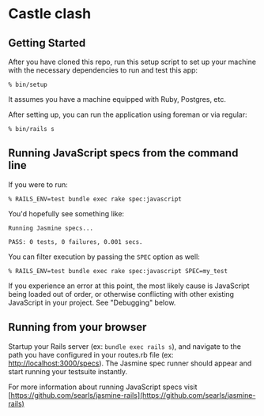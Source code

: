 # Castle clash

## Getting Started

After you have cloned this repo, run this setup script to set up your machine
with the necessary dependencies to run and test this app:

    % bin/setup

It assumes you have a machine equipped with Ruby, Postgres, etc.

After setting up, you can run the application using foreman or via regular:

    % bin/rails s

## Running JavaScript specs from the command line

If you were to run:

    % RAILS_ENV=test bundle exec rake spec:javascript

You'd hopefully see something like:

    Running Jasmine specs...

    PASS: 0 tests, 0 failures, 0.001 secs.

You can filter execution by passing the `SPEC` option as well:

    % RAILS_ENV=test bundle exec rake spec:javascript SPEC=my_test

If you experience an error at this point, the most likely cause is JavaScript being loaded out of order, or otherwise conflicting with other existing JavaScript in your project. See "Debugging" below.

## Running from your browser

Startup your Rails server (ex: `bundle exec rails s`), and navigate to the path you have configured in your routes.rb file (ex: [http://localhost:3000/specs](http://localhost:3000/specs)).
The Jasmine spec runner should appear and start running your testsuite instantly.

For more information about running JavaScript specs visit [https://github.com/searls/jasmine-rails](https://github.com/searls/jasmine-rails)
